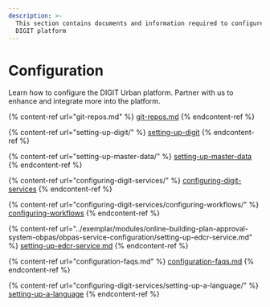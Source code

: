 ```yaml
---
description: >-
  This section contains documents and information required to configure the
  DIGIT platform
---
```


# Configuration

Learn how to configure the DIGIT Urban platform. Partner with us to enhance and integrate more into the platform.

{% content-ref url="git-repos.md" %}
[git-repos.md](git-repos.md)
{% endcontent-ref %}

{% content-ref url="setting-up-digit/" %}
[setting-up-digit](setting-up-digit/)
{% endcontent-ref %}

{% content-ref url="setting-up-master-data/" %}
[setting-up-master-data](setting-up-master-data/)
{% endcontent-ref %}

{% content-ref url="configuring-digit-services/" %}
[configuring-digit-services](configuring-digit-services/)
{% endcontent-ref %}

{% content-ref url="configuring-digit-services/configuring-workflows/" %}
[configuring-workflows](configuring-digit-services/configuring-workflows/)
{% endcontent-ref %}

{% content-ref url="../exemplar/modules/online-building-plan-approval-system-obpas/obpas-service-configuration/setting-up-edcr-service.md" %}
[setting-up-edcr-service.md](../exemplar/modules/online-building-plan-approval-system-obpas/obpas-service-configuration/setting-up-edcr-service.md)
{% endcontent-ref %}

{% content-ref url="configuration-faqs.md" %}
[configuration-faqs.md](configuration-faqs.md)
{% endcontent-ref %}

{% content-ref url="configuring-digit-services/setting-up-a-language/" %}
[setting-up-a-language](configuring-digit-services/setting-up-a-language/)
{% endcontent-ref %}
